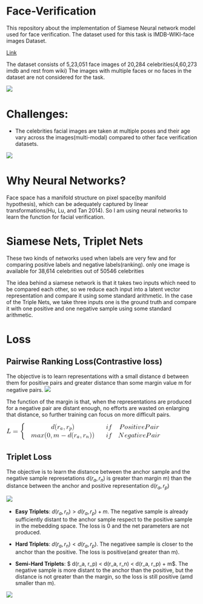 # Face-Verification
This repository about the implementation of Siamese Neural network model used for face verification. The dataset used for this task is IMDB-WIKI-face images Dataset. 

[Link](https://data.vision.ee.ethz.ch/cvl/rrothe/imdb-wiki/)

The dataset consists of 5,23,051 face images of 20,284 celebrities(4,60,273 imdb and rest from wiki)
The images with multiple faces or no faces in the dataset are not considered for the task.

![](imdb-wiki-teaser.png)

# Challenges:
* The celebrities facial images are taken at multiple poses and their age vary across the images(multi-modal) compared to other face verification datasets.

![](dataset_dist.png)

# Why Neural Networks?
 Face space has a manifold structure on pixel space(by manifold hypothesis), which can be adequately captured by linear transformations(Hu, Lu, and Tan 2014). So I am using neural networks to learn the function for facial verification.
 
 
 # Siamese Nets, Triplet Nets
These two kinds of networks used when labels are very few and for comparing positive labels and negative labels(ranking). only one image is available for 38,614 celebrities out of 50546 celebrities
 
 The idea behind a siamese network is that it takes two inputs which need to be compared each other, so we reduce each input into a latent vector representation and compare it using some standard arithmetic. In the case of the Triple Nets, we take three inputs one is the ground truth and compare it with one positive and one negative sample using some standard arithmetic.
 
 # Loss
 ## Pairwise Ranking Loss(Contrastive loss)
 The objective is to learn representations with a small distance d between them for positive pairs and greater distance than some margin value m for negative pairs.
 ![](pairwise_ranking_loss_faces.png)
 
 The function of the margin is that, when the representations are produced for a negative pair are distant enough, no efforts are wasted on enlarging that distance, so further training can focus on more difficult pairs.
 
 ![](gif.gif)
 
 ## Triplet Loss
 The objective is to learn the distance between the anchor sample and the negative sample represetations d($r_a, r_n$) is greater than margin m) than the distance between the anchor and positive representation d($r_a, r_p$)
 
 ![](triplet_loss_faces.png)
 
 * **Easy Triplets**: $d(r_a, r_n) > d(r_a, r_p) + m$. The negative sample is already sufficiently distant to the anchor sample respect to the positive sample in the mebedding space. The loss is 0 and the net parameters are not produced.
 
 * **Hard Triplets**: $d(r_a, r_n) < d(r_a, r_p)$. The negativee sample is closer to the anchor than the positive. The loss is positive(and greater than m).
 
 * **Semi-Hard Triplets**: $ d(r_a, r_p) < d(r_a, r_n) < d(r_a, r_p) + m$. The negative sample is more distant to the anchor than the positive, but the distance is not greater than the margin, so the loss is still positive (amd smaller than m).
 
 ![](triplets_negatives.png)
 
 
 
